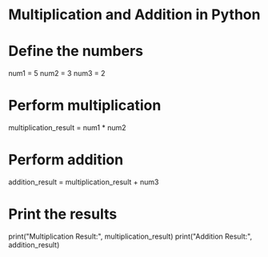 # Multiplication and Addition in Python

# Define the numbers
num1 = 5
num2 = 3
num3 = 2

# Perform multiplication
multiplication_result = num1 * num2

# Perform addition
addition_result = multiplication_result + num3

# Print the results
print("Multiplication Result:", multiplication_result)
print("Addition Result:", addition_result)

